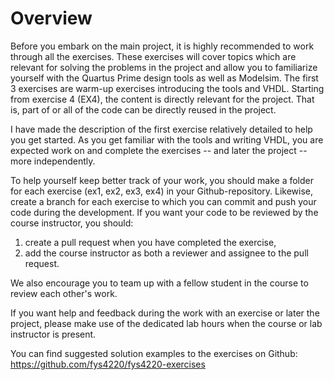 # Overview

Before you embark on the main project, it is highly recommended to work through all the exercises. These exercises will cover topics which are relevant for solving the problems in the project and allow you to familiarize yourself with the Quartus Prime design tools as well as Modelsim. The first 3 exercises are warm-up exercises introducing the tools and VHDL. Starting from exercise 4 (EX4), the content is directly relevant for the project. That is, part of or all of the code can be directly reused in the project. 

I have made the description of the first exercise relatively detailed to help you get started. As you get familiar with the tools and writing VHDL, you are expected work on and complete the exercises -- and later the project -- more independently.

To help yourself keep better track of your work, you should make a folder for each exercise (ex1, ex2, ex3, ex4) in your Github-repository. Likewise, create a branch for each exercise to which you can commit and push your code during the development. If you want your code to be reviewed by the course instructor, you should: 

1. create a pull request when you have completed the exercise, 
2. add the course instructor as both a reviewer and assignee to the pull request. 

We also encourage you to team up with a fellow student in the course to review each other's work.

If you want help and feedback during the work with an exercise or later the project, please make use of the dedicated lab hours when the course or lab instructor is present. 

You can find suggested solution examples to the exercises on Github: https://github.com/fys4220/fys4220-exercises






<!--
The introductory assignment consist of four parts:

- {ref}`assignments-first-project`
    - Getting started with tools and writing your first VHDL design
- {ref}`assignments-seven-segment-display`
    - Writing your first combinational logic in VHDL
- {ref}`assignments-synchronous-logic`
    - Writing your first logic using a VHDL process and simulating this logic.
- {ref}`assignments-synchronization`
    - Sampling asynchronous signals

Before you start, you should {ref}`information-prepare-git`.
-->
